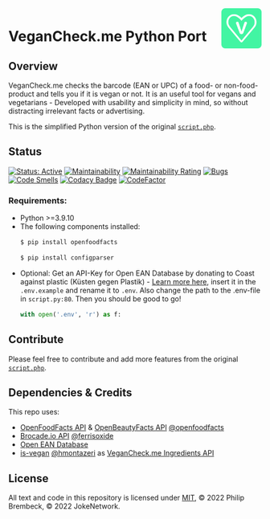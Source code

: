 <img width="80px" src="https://raw.githubusercontent.com/JokeNetwork/vegancheck.me/main/img/hero_icon.png" align="right" alt="VeganCheck Logo">

# VeganCheck.me Python Port
  
## Overview

VeganCheck.me checks the barcode (EAN or UPC) of a food- or non-food-product and tells you if it is vegan or not. It is an useful tool for vegans and vegetarians - Developed with usability and simplicity in mind, so without distracting irrelevant facts or advertising.
	
This is the simplified Python version of the original [`script.php`](https://github.com/JokeNetwork/vegancheck.me/blob/main/script.php).

## Status
[![Status: Active](https://jokenetwork.de/assets/img/gitstatus/active.svg)](https://jokenetwork.de/badges)
[![Maintainability](https://api.codeclimate.com/v1/badges/25444ec42f64b922c6eb/maintainability)](https://codeclimate.com/github/JokeNetwork/VeganCheck-Python/maintainability)
[![Maintainability Rating](https://sonarcloud.io/api/project_badges/measure?project=JokeNetwork_VeganCheck-Python&metric=sqale_rating)](https://sonarcloud.io/summary/new_code?id=JokeNetwork_VeganCheck-Python)
[![Bugs](https://sonarcloud.io/api/project_badges/measure?project=JokeNetwork_VeganCheck-Python&metric=bugs)](https://sonarcloud.io/summary/new_code?id=JokeNetwork_VeganCheck-Python)
[![Code Smells](https://sonarcloud.io/api/project_badges/measure?project=JokeNetwork_VeganCheck-Python&metric=code_smells)](https://sonarcloud.io/summary/new_code?id=JokeNetwork_VeganCheck-Python)
[![Codacy Badge](https://app.codacy.com/project/badge/Grade/b91453930d934c6d96ec0eccda5d2541)](https://www.codacy.com/gh/JokeNetwork/VeganCheck-Python/dashboard?utm_source=github.com&amp;utm_medium=referral&amp;utm_content=JokeNetwork/VeganCheck-Python&amp;utm_campaign=Badge_Grade)
[![CodeFactor](https://www.codefactor.io/repository/github/jokenetwork/vegan-ingredients-api/badge)](https://www.codefactor.io/repository/github/jokenetwork/vegan-ingredients-api)
	
### Requirements: 
- Python >=3.9.10
- The following components installed:
  ````bash
  $ pip install openfoodfacts
  ````
  ````bash
  $ pip install configparser
  ````
- Optional: Get an API-Key for Open EAN Database by donating to Coast against plastic (Küsten gegen Plastik) - [Learn more here](https://opengtindb-org.translate.goog/userid.php?_x_tr_sl=de&_x_tr_tl=en&_x_tr_hl=de&_x_tr_pto=wapp), insert it in the `.env.example` and rename it to `.env`. 
Also change the path to the .env-file in `script.py:80`. Then you should be good to go!
  ```py
  with open('.env', 'r') as f:
  ````

## Contribute
Please feel free to contribute and add more features from the original [`script.php`](https://github.com/JokeNetwork/vegancheck.me/blob/main/script.php).

## Dependencies & Credits 

This repo uses:
  
* [OpenFoodFacts API](https://openfoodfacts.org/) & [OpenBeautyFacts API](https://openbeautyfacts.org/) [@openfoodfacts](https://github.com/openfoodfacts)
* [Brocade.io API](https://brocade.io) [@ferrisoxide](https://github.com/ferrisoxide)
* [Open EAN Database](https://opengtindb.org)
* [is-vegan](https://github.com/hmontazeri/is-vegan) [@hmontazeri](https://github.com/hmontazeri) as [VeganCheck.me Ingredients API](https://github.com/JokeNetwork/vegan-ingredients-api)

## License

All text and code in this repository is licensed under [MIT](https://github.com/jokenetwork/VeganCheck.me/blob/main/LICENSE), © 2022 Philip Brembeck, © 2022 JokeNetwork.
